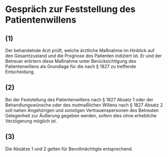 # Gespräch zur Feststellung des Patientenwillens



## (1)

 Der behandelnde Arzt prüft, welche ärztliche Maßnahme im Hinblick auf den Gesamtzustand und die Prognose des Patienten indiziert ist. Er und der Betreuer erörtern diese Maßnahme unter Berücksichtigung des Patientenwillens als Grundlage für die nach § 1827 zu treffende Entscheidung.

## (2)

 Bei der Feststellung des Patientenwillens nach § 1827 Absatz 1 oder der Behandlungswünsche oder des mutmaßlichen Willens nach § 1827 Absatz 2 soll nahen Angehörigen und sonstigen Vertrauenspersonen des Betreuten Gelegenheit zur Äußerung gegeben werden, sofern dies ohne erhebliche Verzögerung möglich ist.

## (3)

 Die Absätze 1 und 2 gelten für Bevollmächtigte entsprechend. 


